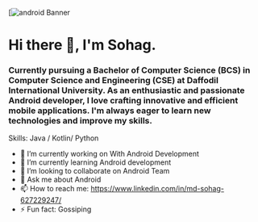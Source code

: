 [![android Banner](https://github.com/sohag221/sohag221/assets/110124971/6c21f941-45cd-45dc-9c8f-ac18a1574a99)
# Hi there 👋, I'm Sohag.
### Currently pursuing a Bachelor of Computer Science (BCS) in Computer Science and Engineering (CSE) at Daffodil International University. As an enthusiastic and passionate Android developer, I love crafting innovative and efficient mobile applications. I'm always eager to learn new technologies and improve my skills.
Skills: Java / Kotlin/ Python

- 🔭 I’m currently working on With Android Development 
- 🌱 I’m currently learning Android development 
- 👯 I’m looking to collaborate on Android Team 
- 💬 Ask me about Android 
- 📫 How to reach me: https://www.linkedin.com/in/md-sohag-627229247/ 
- ⚡ Fun fact: Gossiping 

